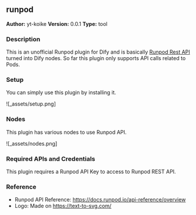 ## runpod

**Author:** yt-koike
**Version:** 0.0.1
**Type:** tool

### Description

This is an unofficial Runpod plugin for Dify and is basically [Runpod Rest API](https://docs.runpod.io/api-reference/overview) turned into Dify nodes.
So far this plugin only supports API calls related to Pods.

### Setup

You can simply use this plugin by installing it.

![_assets/setup.png]

### Nodes

This plugin has various nodes to use Runpod API.

![_assets/nodes.png]

### Required APIs and Credentials

This plugin requires a Runpod API Key to access to Runpod REST API.

### Reference

- Runpod API Reference: https://docs.runpod.io/api-reference/overview
- Logo: Made on https://text-to-svg.com/
